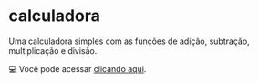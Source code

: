 # calculadora
 Uma calculadora simples com as funções de adição, subtração, multiplicação e divisão.
 
 💻 Você pode acessar <a href="https://tpessoaaraujo.github.io/calculadora">clicando aqui</a>.
